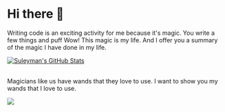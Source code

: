 # Hi there 👋
<p>Writing code is an exciting activity for me because it's magic. You write a few things and puff Wow! This magic is my life. And I offer you a summary of the magic I have done in my life. </p>

<a href="https://github.com/suleymansevimli/suleymansevimli">
  <img align="center" src="https://github-readme-stats.vercel.app/api?username=suleymansevimli&show_icons=true&line_height=27&count_private=true&title_color=ffffff&text_color=c9cacc&icon_color=2bbc8a&bg_color=1d1f21" alt="Suleyman's GitHub Stats" />
</a>
<br/>
<br/>
<p>Magicians like us have wands that they love to use. I want to show you my wands that I love to use. </p>

<a href="https://github.com/suleymansevimli/suleymansevimli">
  <img align="center" src="https://github-readme-stats.vercel.app/api/top-langs/?username=suleymansevimli&hide=html&title_color=ffffff&text_color=c9cacc&icon_color=2bbc8a&bg_color=1d1f21" />
</a>




<!--
**suleymansevimli/suleymansevimli** is a ✨ _special_ ✨ repository because its `README.md` (this file) appears on your GitHub profile.

Here are some ideas to get you started:

- 🔭 I’m currently working on ...
- 🌱 I’m currently learning ...
- 👯 I’m looking to collaborate on ...
- 🤔 I’m looking for help with ...
- 💬 Ask me about ...
- 📫 How to reach me: ...
- 😄 Pronouns: ...
- ⚡ Fun fact: ...
-->
